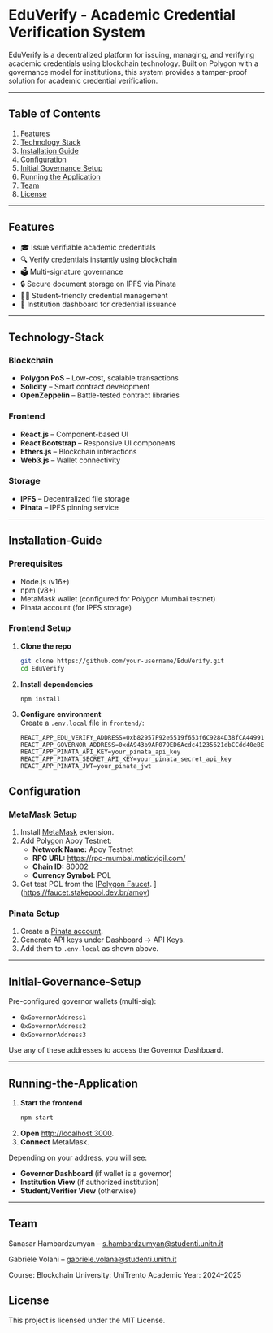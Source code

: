 # EduVerify - Academic Credential Verification System

EduVerify is a decentralized platform for issuing, managing, and verifying academic credentials using blockchain technology. Built on Polygon with a governance model for institutions, this system provides a tamper-proof solution for academic credential verification.

---

## Table of Contents 

1. [Features](#features)  
2. [Technology Stack](#technology-stack)  
3. [Installation Guide](#installation-guide)  
4. [Configuration](#configuration)  
5. [Initial Governance Setup](#initial-governance-setup)  
6. [Running the Application](#running-the-application)  
7. [Team](#team)  
8. [License](#license)  

---

## Features

- 🎓 Issue verifiable academic credentials   
- 🔍 Verify credentials instantly using blockchain  
- 🗳️ Multi-signature governance   
- 🔒 Secure document storage on IPFS via Pinata  
- 👨‍🎓 Student-friendly credential management  
- 🏫 Institution dashboard for credential issuance  

---

## Technology-Stack

### Blockchain
- **Polygon PoS** – Low-cost, scalable transactions  
- **Solidity** – Smart contract development  
- **OpenZeppelin** – Battle-tested contract libraries  

### Frontend
- **React.js** – Component-based UI  
- **React Bootstrap** – Responsive UI components  
- **Ethers.js** – Blockchain interactions  
- **Web3.js** – Wallet connectivity  

### Storage
- **IPFS** – Decentralized file storage  
- **Pinata** – IPFS pinning service  

---

## Installation-Guide

### Prerequisites
- Node.js (v16+)  
- npm (v8+)  
- MetaMask wallet (configured for Polygon Mumbai testnet)  
- Pinata account (for IPFS storage)  

### Frontend Setup
1. **Clone the repo**  
    ```bash
    git clone https://github.com/your-username/EduVerify.git
    cd EduVerify
    ```
2. **Install dependencies**  
    ```bash
    npm install
    ```
3. **Configure environment**  
    Create a `.env.local` file in `frontend/`:
    ```env
    REACT_APP_EDU_VERIFY_ADDRESS=0xb82957F92e5519f653f6C9284D38fCA449913Ae8
    REACT_APP_GOVERNOR_ADDRESS=0xdA943b9AF079ED6Acdc41235621dbCCdd40eBE82
    REACT_APP_PINATA_API_KEY=your_pinata_api_key
    REACT_APP_PINATA_SECRET_API_KEY=your_pinata_secret_api_key
    REACT_APP_PINATA_JWT=your_pinata_jwt
    ```


## Configuration

### MetaMask Setup
1. Install [MetaMask](https://metamask.io/) extension.  
2. Add Polygon Apoy Testnet:  
   - **Network Name:** Apoy Testnet  
   - **RPC URL:** [https://rpc-mumbai.maticvigil.com/  ](https://rpc-amoy.polygon.technology/)
   - **Chain ID:** 80002
   - **Currency Symbol:** POL  
3. Get test POL from the [[Polygon Faucet](https://faucet.polygon.technology/). ](https://faucet.stakepool.dev.br/amoy) 

### Pinata Setup
1. Create a [Pinata account](https://www.pinata.cloud/).  
2. Generate API keys under Dashboard → API Keys.  
3. Add them to `.env.local` as shown above.  

---

## Initial-Governance-Setup

Pre-configured governor wallets (multi-sig):
- `0xGovernorAddress1`  
- `0xGovernorAddress2`  
- `0xGovernorAddress3`  

Use any of these addresses to access the Governor Dashboard.

---

## Running-the-Application

1. **Start the frontend**  
    ```bash
    npm start
    ```
2. **Open** [http://localhost:3000](http://localhost:3000).  
3. **Connect** MetaMask.  

Depending on your address, you will see:  
- **Governor Dashboard** (if wallet is a governor)  
- **Institution View** (if authorized institution)  
- **Student/Verifier View** (otherwise)  

---
## Team
Sanasar Hambardzumyan – s.hambardzumyan@studenti.unitn.it

Gabriele Volani – gabriele.volana@studenti.unitn.it

Course: Blockchain
University: UniTrento
Academic Year: 2024–2025

## License
This project is licensed under the MIT License. 
